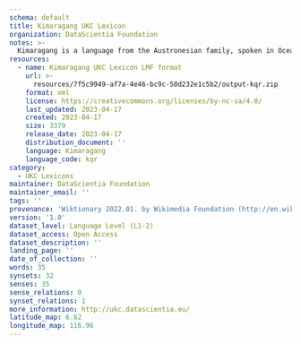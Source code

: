 ```yaml
---
schema: default
title: Kimaragang UKC Lexicon
organization: DataScientia Foundation
notes: >-
  Kimaragang is a language from the Austronesian family, spoken in Oceania. The UKC Lexicon of Kimaragang is represented as a lexico-semantic network. It consists of words, word senses, synsets, as well as sense-level and synset-level relationships.
resources:
  - name: Kimaragang UKC Lexicon LMF format
    url: >-
      resources/7f5c9949-af7a-4e46-bc9c-50d232e1c5b2/output-kqr.zip
    format: xml
    license: https://creativecommons.org/licenses/by-nc-sa/4.0/
    last_updated: 2023-04-17
    created: 2023-04-17
    size: 3379
    release_date: 2023-04-17
    distribution_document: ''
    language: Kimaragang
    language_code: kqr
category:
  - UKC Lexicons
maintainer: DataScientia Foundation
maintainer_email: ''
tags: ''
provenance: 'Wiktionary 2022.01. by Wikimedia Foundation (http://en.wiktionary.org); CogNet 2.1 by Khuyagbaatar Batsuren, National University of Mongolia (http://cognet.ukc.disi.unitn.it); Princeton WordNet 2.1 by Princeton University (https://wordnet.princeton.edu)'
version: '1.0'
dataset_level: Language Level (L1-2)
dataset_access: Open Access
dataset_description: ''
landing_page: ''
date_of_collection: ''
words: 35
synsets: 32
senses: 35
sense_relations: 0
synset_relations: 1
more_information: http://ukc.datascientia.eu/
latitude_map: 6.62
longitude_map: 116.96
---
```

